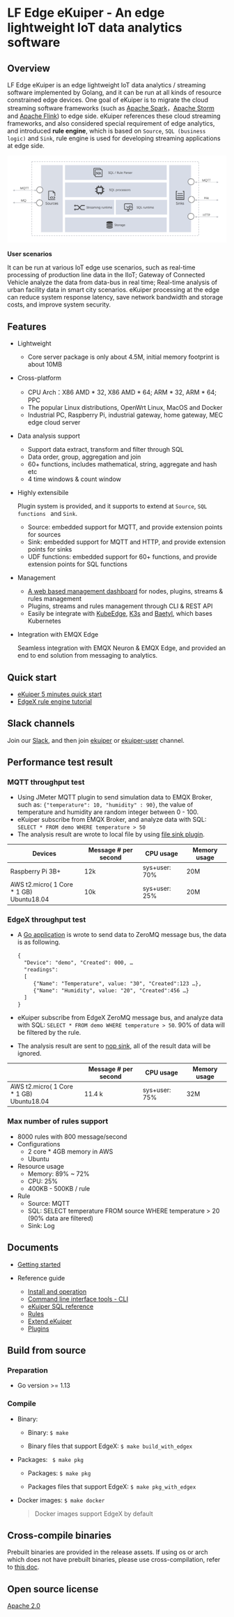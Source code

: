 # LF Edge eKuiper - An edge lightweight IoT data analytics software

## Overview

LF Edge eKuiper is an edge lightweight IoT data analytics / streaming software implemented by Golang, and it can be run at all kinds of resource constrained edge devices. One goal of eKuiper is to migrate the cloud streaming software frameworks (such as [Apache Spark](https://spark.apache.org)，[Apache Storm](https://storm.apache.org) and [Apache Flink](https://flink.apache.org)) to edge side.  eKuiper references these cloud streaming frameworks, and also considered special requirement of edge analytics, and introduced **rule engine**, which is based on `Source`, `SQL (business logic)` and `Sink`, rule engine is used for developing streaming applications at edge side.

![arch](./resources/arch.png)

**User scenarios**

It can be run at various IoT edge use scenarios, such as real-time processing of production line data in the IIoT; Gateway of Connected Vehicle analyze the data from data-bus in real time; Real-time analysis of urban facility data in smart city scenarios. eKuiper processing at the edge can reduce system response latency, save network bandwidth and storage costs, and improve system security.

## Features

- Lightweight

  - Core server package is only about 4.5M, initial memory footprint is about 10MB

- Cross-platform

  - CPU Arch：X86 AMD * 32, X86 AMD * 64; ARM * 32, ARM * 64; PPC
  - The popular Linux distributions, OpenWrt Linux, MacOS and Docker
  - Industrial PC, Raspberry Pi, industrial gateway, home gateway, MEC edge cloud server

- Data analysis support

  - Support data extract, transform and filter through SQL 
  - Data order, group, aggregation and join
  - 60+ functions, includes mathematical, string, aggregate and hash etc
  - 4 time windows & count window

- Highly extensibile 

  Plugin system is provided,  and it supports to extend at `Source`, `SQL functions ` and `Sink`.

  - Source: embedded support for MQTT, and provide extension points for sources
  - Sink: embedded support for MQTT and HTTP, and provide extension points for sinks
  - UDF functions: embedded support for 60+ functions, and provide extension points for SQL functions

- Management

  - [A web based management dashboard](https://hub.docker.com/r/lfedge/ekuiper-manager) for nodes, plugins, streams & rules management
  - Plugins, streams and rules management through CLI & REST API
  - Easily be integrate with [KubeEdge](https://github.com/kubeedge/kubeedge), [K3s](https://github.com/rancher/k3s) and [Baetyl](https://github.com/baetyl/baetyl), which bases Kubernetes

- Integration with EMQX Edge

  Seamless integration with EMQX Neuron & EMQX Edge, and provided an end to end solution from messaging to analytics. 

## Quick start

- [eKuiper 5 minutes quick start](./quick_start_docker.md)
- [EdgeX rule engine tutorial](./edgex/edgex_rule_engine_tutorial.md)

## Slack channels
Join our [Slack](https://join.slack.com/t/lfedge/shared_invite/zt-7kavdtmq-SeyFzM2CEABBcKYGEVCgkw), and then join [ekuiper](https://lfedge.slack.com/archives/C024F4P7KCK) or [ekuiper-user](https://lfedge.slack.com/archives/C024F4SMEMR) channel.

## Performance test result

### MQTT throughput test

- Using JMeter MQTT plugin to send simulation data to EMQX Broker, such as: `{"temperature": 10, "humidity" : 90}`, the value of temperature and humidity are random integer between 0 - 100.
- eKuiper subscribe from EMQX Broker, and analyze data with SQL: `SELECT * FROM demo WHERE temperature > 50 ` 
- The analysis result are wrote to local file by using [file sink plugin](extension/native/sinks/file.md).

| Devices                                        | Message # per second | CPU usage     | Memory usage |
| ---------------------------------------------- | -------------------- | ------------- | ------------ |
| Raspberry Pi 3B+                               | 12k                  | sys+user: 70% | 20M          |
| AWS t2.micro( 1 Core * 1 GB) <br />Ubuntu18.04 | 10k                  | sys+user: 25% | 20M          |

### EdgeX throughput test

- A [Go application](https://github.com/lf-edge/ekuiper/tree/master/test/edgex/benchmark/pub.go) is wrote to send data to ZeroMQ message bus, the data is as following.

  ```
  {
    "Device": "demo", "Created": 000, …
    "readings": 
    [
       {"Name": "Temperature", value: "30", "Created":123 …},
       {"Name": "Humidity", value: "20", "Created":456 …}
    ]
  }
  ```

- eKuiper subscribe from EdgeX ZeroMQ message bus, and analyze data with SQL: `SELECT * FROM demo WHERE temperature > 50`. 90% of data will be filtered by the rule.

- The analysis result are sent to [nop sink](./rules/sinks/nop.md), all of the result data will be ignored.

|                                                | Message # per second | CPU usage     | Memory usage |
| ---------------------------------------------- | -------------------- | ------------- | ------------ |
| AWS t2.micro( 1 Core * 1 GB) <br />Ubuntu18.04 | 11.4 k               | sys+user: 75% | 32M          |

### Max number of rules support

- 8000 rules with 800 message/second
- Configurations
  - 2 core * 4GB memory in AWS
  - Ubuntu
- Resource usage
  - Memory: 89% ~ 72%
  - CPU: 25%
  - 400KB - 500KB / rule
- Rule
  - Source: MQTT
  - SQL: SELECT temperature FROM source WHERE temperature > 20 (90% data are filtered) 
  - Sink: Log

## Documents

- [Getting started](./getting_started.md) 

- Reference guide
  - [Install and operation](./getting_started.md)
  - [Command line interface tools - CLI](operation/cli/overview.md)
  - [eKuiper SQL reference](./sqls/overview.md)
  - [Rules](./rules/overview.md)
  - [Extend eKuiper](./extension/overview.md)
  - [Plugins](extension/native/develop/overview.md)

## Build from source

### Preparation

- Go version >= 1.13

### Compile

+ Binary: 

  - Binary: `$ make`

  - Binary files that support EdgeX: `$ make build_with_edgex`

+ Packages: ` $ make pkg`

  - Packages: `$ make pkg`

  - Packages files that support EdgeX: `$ make pkg_with_edgex`

+ Docker images: `$ make docker`

  > Docker images support EdgeX by default

## Cross-compile binaries

Prebuilt binaries are provided in the release assets. If using os or arch which does not have prebuilt binaries, please use cross-compilation, refer to [this doc](operation/compile/cross-compile.md).

## Open source license

[Apache 2.0](https://github.com/lf-edge/ekuiper/blob/master/LICENSE)
